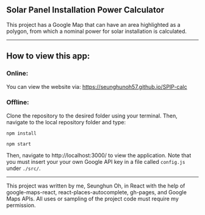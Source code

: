 ## Solar Panel Installation Power Calculator

This project has a Google Map that can have an area highlighted as a polygon, from which a nominal power for solar installation is calculated.

-------------------

## How to view this app:

### Online:
You can view the website via: https://seunghunoh57.github.io/SPIP-calc

### Offline:
Clone the repository to the desired folder using your terminal. Then, navigate to the local repository folder and type:

```npm install```

```npm start```

Then, navigate to http://localhost:3000/ to view the application. Note that you must insert your your own Google API key in a file called `config.js` under `./src/`.

--------------------

This project was written by me, Seunghun Oh, in React with the help of google-maps-react, react-places-autocomplete, gh-pages, and Google Maps APIs. All uses or sampling of the project code must require my permission.
